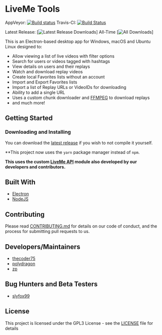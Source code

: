 # LiveMe Tools

AppVeyor: [![Build status](https://img.shields.io/appveyor/ci/thecoder75/liveme-tools.svg?style=for-the-badge)](https://ci.appveyor.com/project/thecoder75/liveme-tools/branch/master)
Travis-CI: [![Build Status](https://img.shields.io/travis/thecoder75/liveme-tools.svg?style=for-the-badge)](https://travis-ci.org/thecoder75/liveme-tools)

Latest Release: [![Latest Release Downloads](https://img.shields.io/github/downloads/atom/atom/latest/total.svg?style=for-the-badge)]
All-Time [![All Downloads](https://img.shields.io/github/downloads/atom/atom/total.svg?style=for-the-badge)]

This is an Electron-based desktop app for Windows, macOS and Ubuntu Linux designed to:
- Allow viewing a list of live videos with filter options
- Search for users or videos tagged with hashtags
- View details on users and their replays
- Watch and download replay videos
- Create local Favorites lists without an account
- Import and Export Favorites lists
- Import a list of Replay URLs or VideoIDs for downloading
- Ability to add a single URL
- Uses a custom chunk downloader and [FFMPEG](ffmpeg.md) to download replays
- and much more!

## Getting Started

### Downloading and Installing

You can download the [latest release](https://github.com/thecoder75/liveme-tools/releases/latest)
if you wish to not compile it yourself.

**This project now uses the `yarn` package manager instead of `npm`.

**This uses the custom [LiveMe API](https://github.com/thecoder75/liveme-api) module also developed by our developers and contributors.**

## Built With
* [Electron](http://electron.atom.io)
* [NodeJS](http://nodejs.org)

## Contributing
Please read [CONTRIBUTING.md](CONTRIBUTING.md) 
for details on our code of conduct, and the process for submitting pull 
requests to us.

## Developers/Maintainers
* [thecoder75](https://github.com/thecoder75)
* [polydragon](https://github.com/polydragon)
* [zp](https://github.com/zp)

## Bug Hunters and Beta Testers
* [slyfox99](https://github.com/slyfox99)

## License
This project is licensed under the GPL3 License - see the [LICENSE](LICENSE) 
file for details

